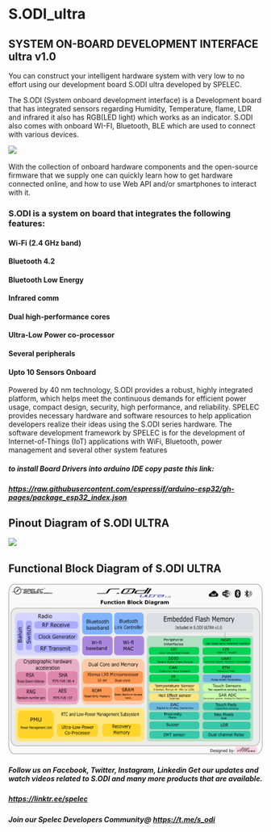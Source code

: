 

# S.ODI_ultra

## SYSTEM ON-BOARD DEVELOPMENT INTERFACE  ultra v1.0
  You can construct your intelligent hardware system with very low to no effort using our development board S.ODI ultra developed by SPELEC.

The S.ODI (System onboard development interface) is a Development board that has integrated sensors regarding Humidity, Temperature, flame, LDR and infrared it also has RGB(LED light) which works as an indicator. S.ODI also comes with onboard WI-FI, Bluetooth, BLE which are used to connect with various devices. 
 
  ![](S.ODI%20IMAGES/s.od%20_broucher_ldpi.png)
 
With the collection of onboard hardware components and the open-source firmware that we supply one can quickly learn how to get hardware connected online, and how to use Web API and/or smartphones to interact with it.
### S.ODI is a system on board that integrates the following features: 
#### Wi-Fi (2.4 GHz band)
#### Bluetooth 4.2 
#### Bluetooth Low Energy 
#### Infrared comm 
#### Dual high-performance cores
#### Ultra-Low Power co-processor 
#### Several peripherals 
#### Upto 10 Sensors Onboard

  Powered by 40 nm technology, S.ODI provides a robust, highly integrated platform, which helps meet the continuous demands for efficient power usage, compact design, security, high performance, and reliability. 
 SPELEC provides necessary hardware and software resources to help application developers realize their ideas using the S.ODI series hardware. The software development framework by SPELEC is for the development of Internet-of-Things (IoT) applications with WiFi, Bluetooth, power management and several other system features
 
##### to install Board Drivers into arduino IDE copy paste this link: 
##### https://raw.githubusercontent.com/espressif/arduino-esp32/gh-pages/package_esp32_index.json 

## Pinout Diagram of S.ODI ULTRA

![](S.ODI%20IMAGES/S.ODI%20FINAL%20PINOUT%20HD.png)

## Functional Block Diagram of S.ODI ULTRA
![](S.ODI%20IMAGES/ultra%20block%20diagram.png)

##### Follow us on Facebook, Twitter, Instagram, Linkedin Get our updates and watch videos related to S.ODI and many more products that are available. 
##### https://linktr.ee/spelec
##### Join our Spelec Developers Community@ https://t.me/s_odi


